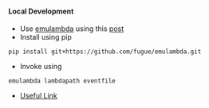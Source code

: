 #### Local Development

* Use [emulambda](https://github.com/fugue/emulambda) using this [post](https://serverlesscode.com/post/emulambda-testing-aws-lambda/)
* Install using pip
```
pip install git+https://github.com/fugue/emulambda.git
```
* Invoke using
```
emulambda lambdapath eventfile
```
* [Useful Link](https://serverlesscode.com/post/emulambda-testing-aws-lambda/)
